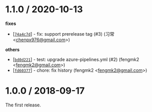 
1.1.0 / 2020-10-13
==================

**fixes**
  * [[`74a4c7d`](http://github.com/cnpm/safe-publish-tag/commit/74a4c7de3b792922578ccb7c86e7b11fc2cf54df)] - fix: support prerelease tag (#3) (习常 <<chenpx976@gmail.com>>)

**others**
  * [[`bd0d221`](http://github.com/cnpm/safe-publish-tag/commit/bd0d2217c6f9a27a649b036d4e8423fb8473d664)] - test: upgrade azure-pipelines.yml (#2) (fengmk2 <<fengmk2@gmail.com>>)
  * [[`fd60377`](http://github.com/cnpm/safe-publish-tag/commit/fd60377ed92a36fecfe95890b4a14ab843299a0a)] - chore: fix history (fengmk2 <<fengmk2@gmail.com>>)

1.0.0 / 2018-09-17
==================

The first release.
